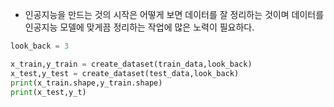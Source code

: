 - 인공지능을 만드는 것의 시작은 어떻게 보면 데이터를 잘 정리하는 것이며 데이터를 인공지능 모델에 맞게끔 정리하는 작업에 많은 노력이 필요하다.
```python
look_back = 3

x_train,y_train = create_dataset(train_data,look_back)
x_test,y_test = create_dataset(test_data,look_back)
print(x_train.shape,y_train.shape)
print(x_test,y_t)
```